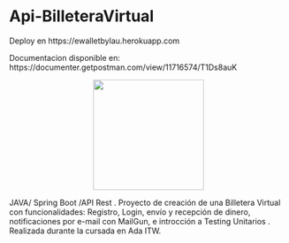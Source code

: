 # Api-BilleteraVirtual
<p>Deploy en  https://ewalletbylau.herokuapp.com</p>
<p>Documentacion disponible en: https://documenter.getpostman.com/view/11716574/T1Ds8auK</p>


<p align="center">
  <img width="200" height="200" src="https://user-images.githubusercontent.com/63796774/88346427-af2e9500-cd1e-11ea-8dd4-9d13e4f3f61a.gif">
</p>



JAVA/ Spring Boot /API Rest . Proyecto de creación de una Billetera Virtual con funcionalidades: Registro, Login, envío y recepción de dinero,  notificaciones por e-mail con MailGun, e introcción a Testing Unitarios . Realizada durante la cursada en Ada ITW.
